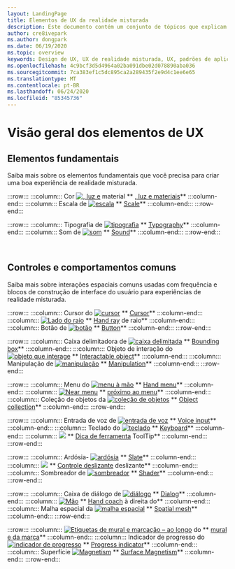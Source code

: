 ```yaml
---
layout: LandingPage
title: Elementos de UX da realidade misturada
description: Este documento contém um conjunto de tópicos que explicam como projetar para dispositivos de realidade misturada.
author: cre8ivepark
ms.author: dongpark
ms.date: 06/19/2020
ms.topic: overview
keywords: Design de UX, UX de realidade misturada, UX, padrões de aplicativo, controles, estilo, HoloLens, interação, interação espacial, IU espacial, elementos de UX, comportamentos, blocos de construção, tipografia, cor
ms.openlocfilehash: 4c9bcf3d5d4964a02ba091dbe02d078890aba036
ms.sourcegitcommit: 7ca383ef1c5dc895ca2a289435f2e9d4c1ee6e65
ms.translationtype: MT
ms.contentlocale: pt-BR
ms.lasthandoff: 06/24/2020
ms.locfileid: "85345736"
---
```

# <a name="ux-elements-overview"></a>Visão geral dos elementos de UX
## <a name="foundational-elements"></a>Elementos fundamentais
Saiba mais sobre os elementos fundamentais que você precisa para criar uma boa experiência de realidade misturada.

:::row:::
    :::column:::
       Cor [ ![ , luz e](images/640px-fragments.png)](color,-light-and-materials.md) material ** [, luz e materiais](color,-light-and-materials.md)**
    :::column-end:::
    :::column:::
       Escala de [ ![ escala](images/volvo-cars-microsoft-hololens-experience01-640px.png)](scale.md) ** [Scale](scale.md)**
    :::column-end:::
:::row-end:::

:::row:::
    :::column:::
       Tipografia de [ ![ tipografia](images/typography-cover.png)](typography.md) ** [Typography](typography.md)**
    :::column-end:::
    :::column:::
       Som de [ ![ som](images/spatialaudio.png)](spatial-sound-design.md) ** [Sound](spatial-sound-design.md)**
    :::column-end:::
:::row-end:::

<br>

## <a name="common-controls-and-behaviors"></a>Controles e comportamentos comuns
Saiba mais sobre interações espaciais comuns usadas com frequência e blocos de construção de interface do usuário para experiências de realidade misturada.

:::row:::
    :::column:::
       Cursor do [ ![ cursor](images/UX/UX_Hero_Cursor.jpg)](cursors.md) ** [Cursor](cursors.md)**
    :::column-end:::
    :::column:::
       [ ![ Lado do raio](images/UX/UX_Hero_HandRay.jpg)](point-and-commit.md) ** [Hand ray](point-and-commit.md) de raio**
    :::column-end:::
    :::column:::
       Botão de [ ![ botão](images/UX/UX_Hero_Button.jpg)](button.md) ** [Button](button.md)**
    :::column-end:::
:::row-end:::

:::row:::
    :::column:::
       Caixa delimitadora de [ ![ caixa delimitada](images/UX/UX_Hero_BoundingBox.jpg)](app-bar-and-bounding-box.md) ** [Bounding box](app-bar-and-bounding-box.md)**
    :::column-end:::
    :::column:::
       Objeto de interação do [ ![ objeto que interage](images/UX/UX_Hero_Interactable.jpg)](interactable-object.md) ** [Interactable object](interactable-object.md)**
    :::column-end:::
    :::column:::
       Manipulação de [ ![ manipulação](images/UX/UX_Hero_Manipulation.jpg)](direct-manipulation.md) ** [Manipulation](direct-manipulation.md)**
    :::column-end:::
:::row-end:::

:::row:::
    :::column:::
       Menu do [ ![ menu à mão](images/UX/UX_Hero_HandMenu.jpg)](hand-menu.md) ** [Hand menu](hand-menu.md)**
    :::column-end:::
    :::column:::
       [ ![ Near menu](images/UX/UX_Hero_NearMenu.jpg)](near-menu.md) ** [próximo ao menu](near-menu.md)**
    :::column-end:::
    :::column:::
       Coleção de objetos da [ ![ coleção de objetos](images/UX/UX_Hero_ObjectCollection.jpg)](object-collection.md) ** [Object collection](object-collection.md)**
    :::column-end:::
:::row-end:::

:::row:::
    :::column:::
       Entrada de voz de [ ![ entrada de voz](images/UX/UX_Hero_VoiceCommand.jpg)](voice-input.md) ** [Voice input](voice-input.md)**
    :::column-end:::
    :::column:::
       Teclado do [ ![ teclado](images/UX/UX_Hero_Keyboard.jpg)](keyboard.md) ** [Keyboard](keyboard.md)**
    :::column-end:::
    :::column:::
       [ ![ ](images/UX/UX_Hero_Tooltip.jpg)](tooltip.md) ** [Dica de ferramenta](tooltip.md) ToolTip**
    :::column-end:::
:::row-end:::

:::row:::
    :::column:::
       Ardósia- [ ![ ardósia](images/UX/UX_Hero_Slate.jpg)](slate.md) ** [Slate](slate.md)**
    :::column-end:::
    :::column:::
       [ ![ ](images/UX/UX_Hero_Slider.jpg)](slider.md) ** [Controle deslizante](slider.md) deslizante**
    :::column-end:::
    :::column:::
        Sombreador de [ ![ sombreador](images/UX/UX_Hero_StandardShader.jpg)](shader.md) ** [Shader](shader.md)**
    :::column-end:::
:::row-end:::

:::row:::
    :::column:::
       Caixa de diálogo de [ ![ diálogo](images/UX/MRTK_UX_Dialog.jpg)](dialog-ui.md) ** [Dialog](dialog-ui.md)**
    :::column-end:::
    :::column:::
       [ ![ Mão](images/HandCoach/MRTK_handCoach.jpg)](hand-coach.md) ** [Hand coach](hand-coach.md) à direita do**
    :::column-end:::
    :::column:::
       Malha espacial da [ ![ malha espacial](images/UX/MRTK_PulseShader_SpatialMesh.gif)](spatial-mesh-ux.md) ** [Spatial mesh](spatial-mesh-ux.md)**
    :::column-end:::
:::row-end:::

:::row:::
    :::column:::
        [ ![ Etiquetas de mural e marcação – ao longo](images/UX/MRTK_TagAlong.gif)](billboarding-and-tag-along.md) do ** [mural e da marca](billboarding-and-tag-along.md)**
    :::column-end:::
    :::column:::
       Indicador de progresso do [ ![ indicador de progresso](images/UX/MRTK_ProgressIndicator.gif)](progress.md) ** [Progress indicator](progress.md)**
    :::column-end:::
    :::column:::
       Superfície [ ![ Magnetism](images/UX/MRTK_SurfaceMagnetism.gif)](surface-magnetism.md) ** [Surface Magnetism](surface-magnetism.md)**
    :::column-end:::
:::row-end:::

<br>

